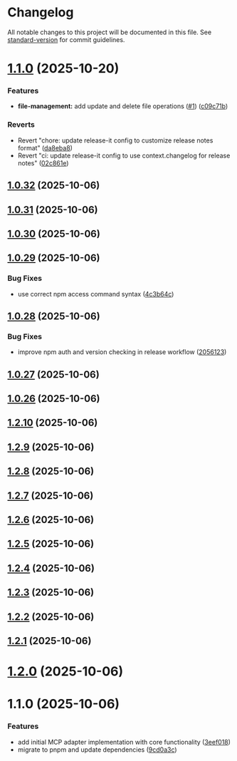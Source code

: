 # Changelog

All notable changes to this project will be documented in this file. See [standard-version](https://github.com/conventional-changelog/standard-version) for commit guidelines.


# [1.1.0](https://github.com/CortexGuardAI/mcp/compare/v1.0.32...v1.1.0) (2025-10-20)


### Features

* **file-management:** add update and delete file operations ([#1](https://github.com/CortexGuardAI/mcp/issues/1)) ([c09c71b](https://github.com/CortexGuardAI/mcp/commit/c09c71b45f9e582cf8202a39ba8ed6286cce90ac))


### Reverts

* Revert "chore: update release-it config to customize release notes format" ([da8eba8](https://github.com/CortexGuardAI/mcp/commit/da8eba8aa3f50614e2a6237e319b2aa51211230e))
* Revert "ci: update release-it config to use context.changelog for release notes" ([02c861e](https://github.com/CortexGuardAI/mcp/commit/02c861e1931d879c142da2365edc37b540585794))

## [1.0.32](https://github.com/CortexGuardAI/mcp/compare/v1.0.31...v1.0.32) (2025-10-06)

## [1.0.31](https://github.com/cortexguardai/mcp/compare/v1.0.30...v1.0.31) (2025-10-06)

## [1.0.30](https://github.com/cortexguardai/mcp/compare/v1.0.29...v1.0.30) (2025-10-06)

## [1.0.29](https://github.com/cortexguardai/mcp/compare/v1.0.28...v1.0.29) (2025-10-06)


### Bug Fixes

* use correct npm access command syntax ([4c3b64c](https://github.com/cortexguardai/mcp/commit/4c3b64c731e85d5f4956951636f3ef53bba9c066))

## [1.0.28](https://github.com/cortexguardai/mcp/compare/v1.0.27...v1.0.28) (2025-10-06)


### Bug Fixes

* improve npm auth and version checking in release workflow ([2056123](https://github.com/cortexguardai/mcp/commit/2056123453e14e5018ab186907f75efec3a87502))

## [1.0.27](https://github.com/cortexguardai/mcp/compare/v1.0.26...v1.0.27) (2025-10-06)

## [1.0.26](https://github.com/cortexguardai/mcp/compare/v1.0.24...v1.0.26) (2025-10-06)

## [1.2.10](https://github.com/cortexguardai/mcp/compare/v1.2.9...v1.2.10) (2025-10-06)

## [1.2.9](https://github.com/cortexguardai/mcp/compare/v1.2.8...v1.2.9) (2025-10-06)

## [1.2.8](https://github.com/cortexguardai/mcp/compare/v1.2.7...v1.2.8) (2025-10-06)

## [1.2.7](https://github.com/cortexguardai/mcp/compare/v1.2.6...v1.2.7) (2025-10-06)

## [1.2.6](https://github.com/cortexguardai/mcp/compare/v1.2.5...v1.2.6) (2025-10-06)

## [1.2.5](https://github.com/cortexguardai/mcp/compare/v1.2.4...v1.2.5) (2025-10-06)

## [1.2.4](https://github.com/cortexguardai/mcp/compare/v1.2.3...v1.2.4) (2025-10-06)

## [1.2.3](https://github.com/cortexguardai/mcp/compare/v1.2.2...v1.2.3) (2025-10-06)

## [1.2.2](https://github.com/cortexguardai/mcp/compare/v1.2.1...v1.2.2) (2025-10-06)

## [1.2.1](https://github.com/cortexguardai/mcp/compare/v1.2.0...v1.2.1) (2025-10-06)

# [1.2.0](https://github.com/cortexguardai/mcp/compare/v1.1.0...v1.2.0) (2025-10-06)

# 1.1.0 (2025-10-06)


### Features

* add initial MCP adapter implementation with core functionality ([3eef018](https://github.com/cortexguardai/mcp/commit/3eef01851fe38d85c174f66c617ae76f678dfaa0))
* migrate to pnpm and update dependencies ([9cd0a3c](https://github.com/cortexguardai/mcp/commit/9cd0a3cc5c709cb190afd2688065afb33d7343d4))
